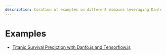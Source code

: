 ```yaml
---
description: Curation of examples on different domains leveraging Danfo.js
---
```


# Examples

* [Titanic Survival Prediction with Danfo.js and Tensorflow.js](titanic-survival-prediction-using-danfo.js-and-tensorflow.js.md)



